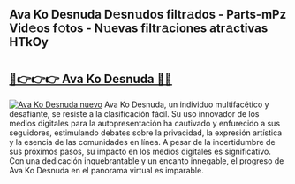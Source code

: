## Ava Ko Desnuda D𝚎sn𝚞dos filtr𝚊dos - Parts-mPz Vid𝚎os f𝚘tos - N𝚞evas filtr𝚊ciones atr𝚊ctivas HTkOy

# <h2><a href="http://mbc8fwl.tromn.icu/?c=Ava+Ko+Desnuda">🔗👉👉👉 Ava Ko Desnuda 🔗🔗</a></h2>

[![Ava Ko Desnuda nuevo](https://i.imgur.com/pEAQMta.gif)](http://mbc8fwl.tromn.icu/?c=Ava+Ko+Desnuda)
Ava Ko Desnuda, un individuo multifacético y desafiante, se resiste a la clasificación fácil. Su uso innovador de los medios digitales para la autopresentación ha cautivado y enfurecido a sus seguidores, estimulando debates sobre la privacidad, la expresión artística y la esencia de las comunidades en línea. A pesar de la incertidumbre de sus próximos pasos, su impacto en los medios digitales es significativo. Con una dedicación inquebrantable y un encanto innegable, el progreso de Ava Ko Desnuda en el panorama virtual es imparable.
